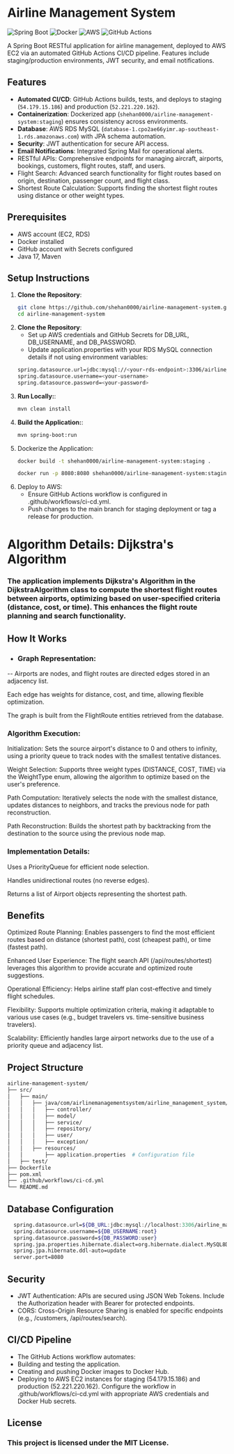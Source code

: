 # Airline Management System

![Spring Boot](https://img.shields.io/badge/Spring%20Boot-3.3.5-brightgreen) ![Docker](https://img.shields.io/badge/Docker-Container-blue) ![AWS](https://img.shields.io/badge/AWS-EC2%20%7C%20RDS-orange) ![GitHub Actions](https://img.shields.io/badge/GitHub%20Actions-CI%2FCD-blueviolet)

A Spring Boot RESTful application for airline management, deployed to AWS EC2 via an automated GitHub Actions CI/CD pipeline. Features include staging/production environments, JWT security, and email notifications.

## Features
- **Automated CI/CD**: GitHub Actions builds, tests, and deploys to staging (`54.179.15.186`) and production (`52.221.220.162`).
- **Containerization**: Dockerized app (`shehan0000/airline-management-system:staging`) ensures consistency across environments.
- **Database**: AWS RDS MySQL (`database-1.cpo2ae66yimr.ap-southeast-1.rds.amazonaws.com`) with JPA schema automation.
- **Security**: JWT authentication for secure API access.
- **Email Notifications**: Integrated Spring Mail for operational alerts.
- RESTful APIs: Comprehensive endpoints for managing aircraft, airports, bookings, customers, flight routes, staff, and users.
- Flight Search: Advanced search functionality for flight routes based on origin, destination, passenger count, and flight class.
- Shortest Route Calculation: Supports finding the shortest flight routes using distance or other weight types.


## Prerequisites
- AWS account (EC2, RDS)
- Docker installed
- GitHub account with Secrets configured
- Java 17, Maven

## Setup Instructions
1. **Clone the Repository**:
   ```bash
   git clone https://github.com/shehan0000/airline-management-system.git
   cd airline-management-system
   ```
2. **Clone the Repository**:
   - Set up AWS credentials and GitHub Secrets for DB_URL, DB_USERNAME, and DB_PASSWORD.
   - Update application.properties with your RDS MySQL connection details if not using environment variables:
   ```bash
   spring.datasource.url=jdbc:mysql://<your-rds-endpoint>:3306/airline_management?useSSL=false
   spring.datasource.username=<your-username>
   spring.datasource.password=<your-password>
   ```
3. **Run Locally:**:
   ```bash
   mvn clean install
   ```
3. **Build the Application:**:
   ```bash
   mvn spring-boot:run
   ```
4. Dockerize the Application:
   ```bash
   docker build -t shehan0000/airline-management-system:staging .
   ```
   ```bash
   docker run -p 8080:8080 shehan0000/airline-management-system:staging
   ```
5. Deploy to AWS:
   - Ensure GitHub Actions workflow is configured in .github/workflows/ci-cd.yml.
   - Push changes to the main branch for staging deployment or tag a release for production.
  
# Algorithm Details: Dijkstra's Algorithm
### The application implements Dijkstra's Algorithm in the DijkstraAlgorithm class to compute the shortest flight routes between airports, optimizing based on user-specified criteria (distance, cost, or time). This enhances the flight route planning and search functionality.

## How It Works

- ### Graph Representation:

-- Airports are nodes, and flight routes are directed edges stored in an adjacency list.

Each edge has weights for distance, cost, and time, allowing flexible optimization.

The graph is built from the FlightRoute entities retrieved from the database.

### Algorithm Execution:

Initialization: Sets the source airport's distance to 0 and others to infinity, using a priority queue to track nodes with the smallest tentative distances.

Weight Selection: Supports three weight types (DISTANCE, COST, TIME) via the WeightType enum, allowing the algorithm to optimize based on the user's preference.

Path Computation: Iteratively selects the node with the smallest distance, updates distances to neighbors, and tracks the previous node for path reconstruction.

Path Reconstruction: Builds the shortest path by backtracking from the destination to the source using the previous node map.

### Implementation Details:

Uses a PriorityQueue for efficient node selection.

Handles unidirectional routes (no reverse edges).



Returns a list of Airport objects representing the shortest path.

## Benefits


Optimized Route Planning: Enables passengers to find the most efficient routes based on distance (shortest path), cost (cheapest path), or time (fastest path).

Enhanced User Experience: The flight search API (/api/routes/shortest) leverages this algorithm to provide accurate and optimized route suggestions.

Operational Efficiency: Helps airline staff plan cost-effective and timely flight schedules.

Flexibility: Supports multiple optimization criteria, making it adaptable to various use cases (e.g., budget travelers vs. time-sensitive business travelers).

Scalability: Efficiently handles large airport networks due to the use of a priority queue and adjacency list.

## Project Structure
   ```bash
   airline-management-system/
├── src/
│   ├── main/
│   │   ├── java/com/airlinemanagementsystem/airline_management_system/
│   │   │   ├── controller/     
│   │   │   ├── model/          
│   │   │   ├── service/        
│   │   │   ├── repository/     
│   │   │   ├── user/           
│   │   │   ├── exception/    
│   │   ├── resources/
│   │       ├── application.properties  # Configuration file
│   ├── test/                  
├── Dockerfile                  
├── pom.xml                      
├── .github/workflows/ci-cd.yml  
└── README.md                    
   ```

## Database Configuration
 ```bash
   spring.datasource.url=${DB_URL:jdbc:mysql://localhost:3306/airline_management?useSSL=false}
   spring.datasource.username=${DB_USERNAME:root}
   spring.datasource.password=${DB_PASSWORD:user}
   spring.jpa.properties.hibernate.dialect=org.hibernate.dialect.MySQL8Dialect
   spring.jpa.hibernate.ddl-auto=update
   server.port=8080
 ```

## Security
- JWT Authentication: APIs are secured using JSON Web Tokens. Include the Authorization header with Bearer <token> for protected endpoints.
- CORS: Cross-Origin Resource Sharing is enabled for specific endpoints (e.g., /customers, /api/routes/search).

## CI/CD Pipeline
- The GitHub Actions workflow automates:
- Building and testing the application.
- Creating and pushing Docker images to Docker Hub.
- Deploying to AWS EC2 instances for staging (54.179.15.186) and production (52.221.220.162).
  Configure the workflow in .github/workflows/ci-cd.yml with appropriate AWS credentials and Docker Hub secrets.

## License
### This project is licensed under the MIT License.
